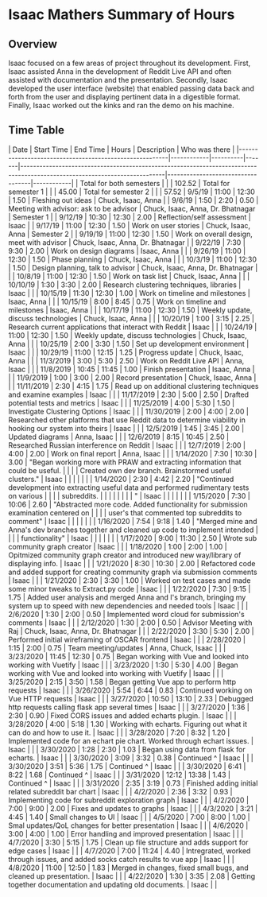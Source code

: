 # Isaac Mathers Summary of Hours
## Overview
Isaac focused on a few areas of project throughout its development. First, Isaac assisted Anna in the development of Reddit Live API and often assisted with documentation and the presentation. Secondly, Isaac developed the user interface (website) that enabled passing data back and forth from the user and displaying pertinent data in a digestible format. Finally, Isaac worked out the kinks and ran the demo on his machine.
## Time Table
| Date                                                   | Start Time | End Time | Hours | Description                                                                                                               | Who was there                     |
|--------------------------------------------------------|------------|----------|-------|---------------------------------------------------------------------------------------------------------------------------|-----------------------------------|------------|
| Total for both semesters |       |        |   102.52
| Total for semester 1 |       |        |   45.00
| Total for semester 2 |       |        |   57.52
| 9/5/19                                                 | 11:00      | 12:30    | 1.50  | Fleshing out ideas                                                                                                        | Chuck, Isaac, Anna                |
| 9/6/19                                                 | 1:50       | 2:20     | 0.50  | Meeting with advisor: ask to be advisor                                                                                   | Chuck, Isaac, Anna, Dr. Bhatnagar | Semester 1 |
| 9/12/19                                                | 10:30      | 12:30    | 2.00  | Reflection/self assessment                                                                                                | Isaac                             |
| 9/17/19                                                | 11:00      | 12:30    | 1.50  | Work on user stories                                                                                                      | Chuck, Isaac, Anna                | Semester 2 |
| 9/19/19                                                | 11:00      | 12:30    | 1.50  | Work on overall design, meet with advisor                                                                                 | Chuck, Isaac, Anna, Dr. Bhatnagar |
| 9/22/19                                                | 7:30       | 9:30     | 2.00  | Work on design diagrams                                                                                                   | Isaac, Anna                       |            |
| 9/26/19                                                | 11:00      | 12:30    | 1.50  | Phase planning                                                                                                            | Chuck, Isaac, Anna                |            |
| 10/3/19                                                | 11:00      | 12:30    | 1.50  | Design planning, talk to advisor                                                                                          | Chuck, Isaac, Anna, Dr. Bhatnagar |            |
| 10/8/19                                                | 11:00      | 12:30    | 1.50  | Work on task list                                                                                                         | Chuck, Isaac, Anna                |            |
| 10/10/19                                               | 1:30       | 3:30     | 2.00  | Research clustering techniques, libraries                                                                                 | Isaac                             |            |
| 10/15/19                                               | 11:30      | 12:30    | 1.00  | Work on timeline and milestones                                                                                           | Isaac, Anna                       |            |
| 10/15/19                                               | 8:00       | 8:45     | 0.75  | Work on timeline and milestones                                                                                           | Isaac, Anna                       |            |
| 10/17/19                                               | 11:00      | 12:30    | 1.50  | Weekly update, discuss technologies                                                                                       | Chuck, Isaac, Anna                |            |
| 10/20/19                                               | 1:00       | 3:15     | 2.25  | Research current applications that interact with Reddit                                                                   | Isaac                             |            |
| 10/24/19                                               | 11:00      | 12:30    | 1.50  | Weekly update, discuss technologies                                                                                       | Chuck, Isaac, Anna                |            |
| 10/25/19                                               | 2:00       | 3:30     | 1.50  | Set up development environment                                                                                            | Isaac                             |            |
| 10/29/19                                               | 11:00      | 12:15    | 1.25  | Progress update                                                                                                           | Chuck, Isaac, Anna                |            |
| 11/3/2019                                              | 3:00       | 5:30     | 2.50  | Work on Reddit Live API                                                                                                   | Anna, Isaac                       |            |
| 11/8/2019                                              | 10:45      | 11:45    | 1.00  | Finish presentation                                                                                                       | Isaac, Anna                       |            |
| 11/9/2019                                              | 1:00       | 3:00     | 2.00  | Record presentation                                                                                                       | Chuck, Isaac, Anna                |            |
| 11/11/2019                                             | 2:30       | 4:15     | 1.75  | Read up on additional clustering techniques and examine examples                                                          | Isaac                             |            |
| 11/17/2019                                             | 2:30       | 5:00     | 2.50  | Drafted potential tests and metrics                                                                                       | Isaac                             |            |
| 11/25/2019                                             | 4:00       | 5:30     | 1.50  | Investigate Clustering Options                                                                                            | Isaac                             |            |
| 11/30/2019                                             | 2:00       | 4:00     | 2.00  | Researched other platforms that use Reddit data to determine viability in hooking our system into theirs                  | Isaac                             |            |
| 12/5/2019                                              | 1:45       | 3:45     | 2.00  | Updated diagrams                                                                                                          | Anna, Isaac                       |            |
| 12/6/2019                                              | 8:15       | 10:45    | 2.50  | Researched Russian interference on Reddit                                                                                 | Isaac                             |            |
| 12/7/2019                                              | 2:00       | 4:00     | 2.00  | Work on final report                                                                                                      | Anna, Isaac                       |            |
| 1/14/2020                                              | 7:30       | 10:30    | 3.00  | "Began working more with PRAW and extracting information that could be useful.                                            |                                   |            |
| Created own dev branch. Brainstormed useful clusters." | Isaac      |          |       |                                                                                                                           |                                   |            |
| 1/14/2020                                              | 2:30       | 4:42     | 2.20  | "Continued development into extracting useful data and performed rudimentary tests on various                             |                                   |            |
| subreddits.                                            |            |          |       |                                                                                                                           |                                   |            |
| "                                                      | Isaac      |          |       |                                                                                                                           |                                   |            |
| 1/15/2020                                              | 7:30       | 10:06    | 2.60  | "Abstracted more code. Added functionality for submission examination centered on                                         |                                   |            |
| user's that commented top subreddits to comment"       | Isaac      |          |       |                                                                                                                           |                                   |            |
| 1/16/2020                                              | 7:54       | 9:18     | 1.40  | "Merged mine and Anna's dev branches together and cleaned up code to implement intended                                   |                                   |            |
| functionality"                                         | Isaac      |          |       |                                                                                                                           |                                   |            |
| 1/17/2020                                              | 9:00       | 11:30    | 2.50  | Wrote sub community graph creator                                                                                         | Isaac                             |            |
| 1/18/2020                                              | 1:00       | 2:00     | 1.00  | Opitmized community graph creator and introduced new way/library of displaying info.                                      | Isaac                             |            |
| 1/21/2020                                              | 8:30       | 10:30    | 2.00  | Refactored code and added support for creating community graph via submission comments                                    | Isaac                             |            |
| 1/21/2020                                              | 2:30       | 3:30     | 1.00  | Worked on test cases and made some minor tweaks to Extract.py code                                                        | Isaac                             |            |
| 1/22/2020                                              | 7:30       | 9:15     | 1.75  | Added user analysis and merged Anna and I's branch, bringing my system up to speed with new dependencies and needed tools | Isaac                             |            |
| 2/6/2020                                               | 1:30       | 2:00     | 0.50  | Implemented word cloud for submission's comments                                                                          | Isaac                             |            |
| 2/12/2020                                              | 1:30       | 2:00     | 0.50  | Advisor Meeting with Raj                                                                                                  | Chuck, Isaac, Anna, Dr. Bhatnagar |            |
| 2/22/2020                                              | 3:30       | 5:30     | 2.00  | Performed initial wireframing of OSCAR frontend                                                                           | Isaac                             |            |
| 2/28/2020                                              | 1:15       | 2:00     | 0.75  | Team meeting/updates                                                                                                      | Anna, Chuck, Isaac                |            |
| 3/23/2020                                              | 11:45      | 12:30    | 0.75  | Began working with Vue and looked into working with Vuetify                                                               | Isaac                             |            |
| 3/23/2020                                              | 1:30       | 5:30     | 4.00  | Began working with Vue and looked into working with Vuetify                                                               | Isaac                             |            |
| 3/25/2020                                              | 2:15       | 3:50     | 1.58  | Began getting Vue app to perform http requests                                                                            | Isaac                             |            |
| 3/26/2020                                              | 5:54       | 6:44     | 0.83  | Continued working on Vue HTTP requests                                                                                    | Isaac                             |            |
| 3/27/2020                                              | 10:50      | 13:10    | 2.33  | Debugged http requests calling flask app several times                                                                    | Isaac                             |            |
| 3/27/2020                                              | 1:36       | 2:30     | 0.90  | Fixed CORS issues and added echarts plugin.                                                                               | Isaac                             |            |
| 3/28/2020                                              | 4:00       | 5:18     | 1.30  | Working with echarts. Figuring out what it can do and how to use it.                                                      | Isaac                             |            |
| 3/28/2020                                              | 7:20       | 8:32     | 1.20  | Implemented code for an echart pie chart. Worked through echart issues.                                                   | Isaac                             |            |
| 3/30/2020                                              | 1:28       | 2:30     | 1.03  | Began using data from flask for echarts.                                                                                  | Isaac                             |            |
| 3/30/2020                                              | 3:09       | 3:32     | 0.38  | Continued ^                                                                                                               | Isaac                             |            |
| 3/30/2020                                              | 3:51       | 5:36     | 1.75  | Continued ^                                                                                                               | Isaac                             |            |
| 3/30/2020                                              | 6:41       | 8:22     | 1.68  | Continued ^                                                                                                               | Isaac                             |            |
| 3/31/2020                                              | 12:12      | 13:38    | 1.43  | Continued ^                                                                                                               | Isaac                             |            |
| 3/31/2020                                              | 2:35       | 3:19     | 0.73  | Finished adding initial related subreddit bar chart                                                                       | Isaac                             |            |
| 4/2/2020                                               | 2:36       | 3:32     | 0.93  | Implementing code for subreddit exploration graph                                                                         | Isaac                             |            |
| 4/2/2020                                               | 7:00       | 9:00     | 2.00  | Fixes and updates to graphs                                                                                               | Isaac                             |            |
| 4/3/2020                                               | 3:21       | 4:45     | 1.40  | Small changes to UI                                                                                                       | Isaac                             |            |
| 4/5/2020                                               | 7:00       | 8:00     | 1.00  | Smal updates/QoL changes for better presentation                                                                          | Isaac                             |            |
| 4/6/2020                                               | 3:00       | 4:00     | 1.00  | Error handling and improved presentation                                                                                  | Isaac                             |            |
| 4/7/2020                                               | 3:30       | 5:15     | 1.75  | Clean up file structure and adds support for edge cases                                                                   | Isaac                             |            |
| 4/7/2020                                               | 7:00       | 11:24    | 4.40  | Intregrated, worked through issues, and added socks catch results to vue app                                              | Isaac                             |            |
| 4/8/2020                                               | 11:00      | 12:50    | 1.83  | Merged in changes, fixed small bugs, and cleaned up presentation.                                                         | Isaac                             |            |
| 4/22/2020                                              | 1:30       | 3:35     | 2.08  | Getting together documentation and updating old documents.                                                                | Isaac                             |            |